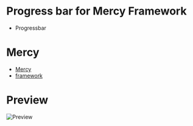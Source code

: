# Progress bar for Mercy Framework
* Progressbar

# Mercy
* [Mercy](https://dsc.gg/mercy-coll)
* [framework](https://github.com/Mercy-Collective/mercy-framework)


# Preview

<img src="https://cdn.discordapp.com/attachments/1094312712038797326/1207112215988150272/image.png?ex=65de75db&is=65cc00db&hm=1bd8a7f789edbed3b8cf39e089a487fb1f2e79b9861c30a2e12d8a223f3a5657&" alt="Preview" title="Preview">
